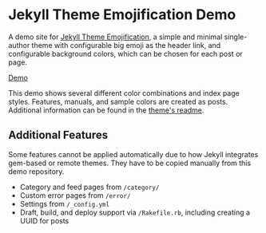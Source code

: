 # Jekyll Theme Emojification Demo

A demo site for [Jekyll Theme Emojification](https://github.com/michaelnordmeyer/jekyll-theme-emojification), a simple and minimal single-author theme with configurable big emoji as the header link, and configurable background colors, which can be chosen for each post or page.

[Demo](https://jekyll-theme-emojification.michaelnordmeyer.com/)

This demo shows several different color combinations and index page styles. Features, manuals, and sample colors are created as posts. Additional information can be found in the [theme's readme](https://github.com/michaelnordmeyer/jekyll-theme-emojification).

## Additional Features

Some features cannot be applied automatically due to how Jekyll integrates gem-based or remote themes. They have to be copied manually from this demo repository.

- Category and feed pages from `/category/`
- Custom error pages from `/error/`
- Settings from `/_config.yml`
- Draft, build, and deploy support via `/Rakefile.rb`, including creating a UUID for posts
